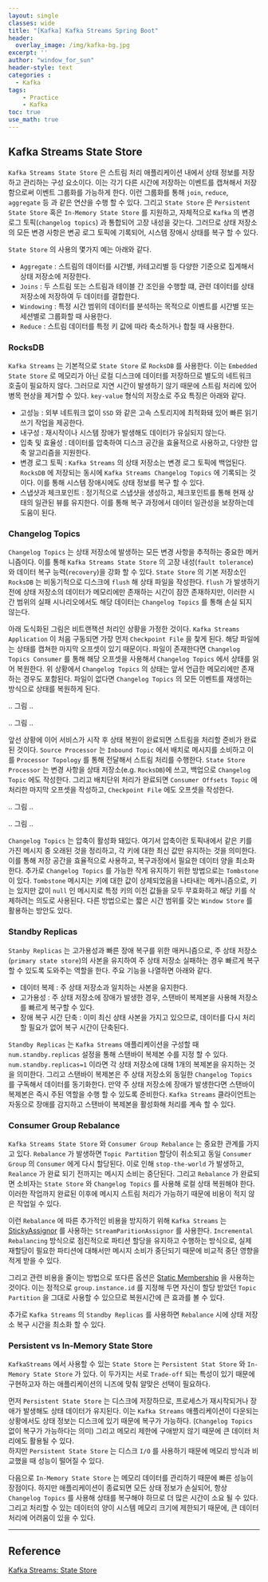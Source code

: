```yaml
--- 
layout: single
classes: wide
title: "[Kafka] Kafka Streams Spring Boot"
header:
  overlay_image: /img/kafka-bg.jpg
excerpt: ''
author: "window_for_sun"
header-style: text
categories :
  - Kafka
tags:
    - Practice
    - Kafka
toc: true
use_math: true
---  
```


## Kafka Streams State Store
`Kafka Streams State Store` 은 스트림 처리 애플리케이션 내에서 상태 정보를 저장하고 관리하는 구성 요소이다. 
이는 각기 다른 시간에 저장하는 이벤트를 캡쳐해서 저장함으로써 이벤트 그룹화를 가능하게 한다. 
이런 그룹화를 통해 `join`, `reduce`, `aggregate` 등 과 같은 연산을 수행 할 수 있다. 
그리고 `State Store` 은 `Persistent State Store` 혹은 `In-Memory State Store` 를 지원하고, 
자체적으로 `Kafka` 의 변경 로그 토픽(`changelog topics`) 과 통합되어 고장 내성을 갖는다. 
그러므로 상태 저장소의 모든 변경 사항은 변공 로그 토픽에 기록되어, 시스템 장애시 상태를 복구 할 수 있다.  

`State Store` 의 사용의 몇가지 예는 아래와 같다. 

- `Aggregate` : 스트림의 데이터를 시간별, 카테고리별 등 다양한 기준으로 집계해서 상태 저장소에 저장한다. 
- `Joins` : 두 스트림 또는 스트림과 테이블 간 조인을 수행할 떄, 관련 데이터를 상태 저장소에 저장하여 두 데이터를 결합한다. 
- `Windowing` : 특정 시간 범위의 데이터를 분석하는 목적으로 이벤트를 시간별 또는 세션별로 그룹화할 때 사용한다. 
- `Reduce` : 스트림 데이터를 특정 키 값에 따라 축소하거나 합칠 때 사용한다. 


### RocksDB
`Kafka Streams` 는 기본적으로 `State Store` 로 `RocksDB` 를 사용한다. 
이는 `Embedded State Store` 로 메모리가 아닌 로컬 디스크에 데이터를 저장하므로 별도의 네트워크 호출이 필요하지 않다. 
그러므로 지연 시간이 발생하기 않기 때문에 스트림 처리에 있어 병목 현상을 제거할 수 있다. 
`key-value` 형식의 저장소로 주요 특징은 아래와 같다.  

- 고성능 : 외부 네트워크 없이 `SSD` 와 같은 고속 스토리지에 최적화돼 있어 빠른 읽기 쓰기 작업을 제공한다.  
- 내구성 : 재시작이나 시스템 장애가 발생해도 데이터가 유실되지 않는다. 
- 입축 및 효율성 : 데이터를 압축하여 디스크 공간을 효율적으로 사용하고, 다양한 압축 알고리즘을 지원한다. 
- 변경 로그 토픽 : `Kafka Streams` 의 상태 저장소는 변경 로그 토픽에 백업된다. `RocksDB` 에 저장되는 동시에 `Kafka Streams Changelog Topics` 에 기록되는 것이다. 이를 통해 시스템 장애시에도 상태 정보를 복구 할 수 있다. 
- 스냅샷과 체크포인트 : 정기적으로 스냅샷을 생성하고, 체크포인트를 통해 현재 상태의 일관된 뷰를 유지한다. 이를 통해 복구 과정에서 데이터 일관성을 보장하는데 도움이 된다.  



### Changelog Topics
`Changelog Topics` 는 상태 저장소에 발생하는 모든 변경 사항을 추적하는 중요한 메커니즘이다. 
이를 통해 `Kafka Streams State Store` 의 고장 내성(`fault tolerance`) 와 데이터 복구 능력(`recovery`)을 강화 할 수 있다. 
`State Store` 의 기본 저장소인 `RocksDB` 는 비동기적으로 디스크에 `flush` 해 상태 파일을 작성한다. 
`flush` 가 발생하기 전에 상태 저장소의 데이터가 메모리에만 존재하는 시간이 잠깐 존재하지만, 
이러한 시간 범위의 실패 시나리오에서도 해당 데이터는 `Changelog Topics` 를 통해 손실 되지 않는다.  

아래 도식화된 그림은 비트랜잭션 처리인 상황을 가정한 것이다. 
`Kafka Streams Application` 이 처음 구동되면 가장 먼저 `Checkpoint File` 을 찾게 된다. 
해당 파일에는 상태를 캡쳐한 마지막 오프셋이 있기 때문이다. 
파일이 존재한다면 `Changelog Topics Consumer` 를 통해 해당 오프셋을 사용해서 `Changelog Topics` 에서 상태를 읽어 복원한다. 
위 상황에서 `Changelog Topics` 의 상태는 앞서 언급한 메모리에만 존재하는 경우도 포함된다. 
파일이 없다면 `Changelog Topics` 의 모든 이벤트를 재생하는 방식으로 상태를 복원하게 된다.

.. 그림 ..

.. 그림 ..

앞선 상황에 이어 서비스가 시작 후 상태 복원이 완료되면 스트림을 처리할 준비가 완료된 것이다. 
`Source Processor` 는 `Inbound Topic` 에서 배치로 메시지를 소비하고 이를 `Processor Topology` 를 통해 전달해서 스트림 처리를 수행한다. 
`State Store Processor` 는 변경 사항을 상태 저장소(e.g. `RocksDB`)에 쓰고, 
백업으로 `Changelog Topic` 에도 작성한다. 
그리고 배치단위 처리가 완료되면 `Consumer Offsets Topic` 에 처리한 마지막 오프셋을 작성하고, `Checkpoint File` 에도 오프셋을 작성한다.  


.. 그림 ..

.. 그림 ..

`Changelog Topics` 는 압축이 활성화 돼있다. 
여기서 압축이란 토픽내에서 같은 키를 가진 메시지 중 오래된 것을 정리하고, 각 키에 대한 최신 값만 유지하는 것을 의미한다. 
이를 통해 저장 공간을 효율적으로 사용하고, 복구과정에서 필요한 데이터 양을 최소화한다. 
추가로 `Changelog Topics` 를 가능한 작게 유지하기 위한 방법으로는 `Tombstone` 이 있다. 
`Tombstone` 메시지는 키에 대한 값이 상제되었음을 나타내는 메커니즘으로, 
키는 있지만 값이 `null` 인 메시지로 특정 키의 이전 값들을 모두 무효화하고 해당 키를 삭제하려는 의도로 사용된다. 
다른 방법으로는 짧은 시간 범위를 갖는 `Window Store` 를 활용하는 방안도 있다.  


### Standby Replicas
`Stanby Replicas` 는 고가용성과 빠른 장애 복구를 위한 매커니즘으로, 
주 상태 저장소(`primary state store`)의 사본을 유지하여 주 상태 저장소 실패하는 경우 빠르게 복구 할 수 있도록 도와주는 역할을 한다. 
주요 기능을 나열하면 아래와 같다.  

- 데이터 복제 : 주 상태 저장소과 일치하는 사본을 유지한다. 
- 고가용성 : 주 상태 저장소에 장애가 발생한 경우, 스탠바이 복제본을 사용해 저장소를 빠르게 복구할 수 있다. 
- 장애 복구 시간 단축 : 이미 최신 상태 사본을 가지고 있으므로, 데이터를 다시 처리할 필요가 없어 복구 시간이 단축된다.  

`Standby Replicas` 는 `Kafka Streams` 애플리케이션을 구성할 때 `num.standby.replicas` 설정을 통해 스탠바이 복제본 수를 지정 할 수 있다. 
`num.standby.replicas=1` 이라면 각 상태 저장소에 대해 1개의 복제본을 유지하는 것을 의미한다. 
그리고 스탠바이 복제본은 주 상태 저장소외 동일한 `Changelog Topics` 를 구독해서 데이터를 동기화한다. 
만약 주 상태 저장소에 장애가 발생한다면 스탠바이 복제본은 즉시 주된 역할을 수행 할 수 있도록 준비한다. 
`Kafka Streams` 클라이언트는 자동으로 장애를 감지하고 스탠바이 복제본을 활성화해 처리를 계속 할 수 있다.  


### Consumer Group Rebalance
`Kafka Streams State Store` 와 `Consumer Group Rebalance` 는 중요한 관계를 가지고 있다. 
`Rebalance` 가 발생하면 `Topic Partition` 할당이 취소되고 동일 `Consumer Group` 의 `Consumer` 에게 다시 할당된다. 
이로 인해 `stop-the-world` 가 발생하고, `Realance` 가 완료 되기 전까지는 메시지 소비는 중단된다. 
그리고 `Rebalance` 가 완료되면 소비자는 `State Store` 와 `Changelog Topics` 를 사용해 로컬 상태 복원해야 한다. 
이러한 작업까지 완료된 이후에 메시지 스트림 처리가 가능하기 때문에 비용이 적지 않은 작업일 수 있다.  

이런 `Rebalance` 에 따른 추가적인 비용을 방지하기 위해 `Kafka Streams` 는 [StickyAssignor](https://windowforsun.github.io/blog/kafka/kafka-practice-kafka-partition-assignment-strategy/#stickyassignor)
를 사용하는 `StreamParitionAssignor` 를 사용한다. 
`Incremental Rebalancing` 방식으로 점진적으로 파티션 할당을 유지하고 수행하는 방식으로, 
실제 재할당이 필요한 파티션에 대해서만 메시지 소비가 중단되기 때문에 비교적 중단 영향을 적게 받을 수 있다.  

그리고 관련 비용을 줄이는 방법으로 또다른 옵션은 [Static Membership](https://windowforsun.github.io/blog/kafka/kafka-practice-kafka-consumer-group-membership/#static-membership)
을 사용하는 것이다. 
이는 정적으로 `group.instance.id` 를 지정해 두면 자신이 할당 받았던 `Topic Partition` 을 그대로 사용할 수 있으므로 복원시간에 큰 효과를 볼 수 있다.  

추가로 `Kafka Streams` 의 `Standby Replicas` 를 사용하면 `Rebalance` 시에 상태 저장소 복구 시간을 최소화 할 수 있다.  


### Persistent vs In-Memory State Store
`KafkaStreams` 에서 사용할 수 있는 `State Store` 는 `Persistent Stat Store` 와 `In-Memory State Store` 가 있다. 
이 두가지는 서로 `Trade-off` 되는 특성이 있기 때문에 구현하고자 하는 애플리케이션의 니즈에 맞춰 알맞은 선택이 필요하다.  

먼저 `Persistent State Store` 는 디스크에 저장하므로, 프로세스가 재시작되거나 장애가 발생해도 상태 데이터가 유지된다. 
이는 `Kafka Streams` 애플리케이션이 다운되는 상황에서도 상태 정보는 디스크에 있기 때문에 복구가 가능하다. (`Changelog Topics` 없이 복구가 가능하다는 의미)
그리고 메모리 제한에 구애받지 않기 때문에 큰 데이터 처리에도 활용될 수 있다.  
하지만 `Persistent State Store` 는 디스크 `I/O` 를 사용하기 때문에 메모리 방식과 비교했을 때 성능이 떨어질 수 있다.  

다음으로 `In-Memory State Store` 는 메모리 데이터를 관리하기 때문에 빠른 성능이 장점이다. 
하지만 애플리케이션이 종료되면 모든 상태 정보가 손실되어, 
항상 `Changelog Topics` 를 사용해 상태를 복구해야 하므로 더 많은 시간이 소요 될 수 있다. 
그리고 처리할 수 있는 데이터의 양이 시스템 메모리 크기에 제한되기 때문에, 큰 데이터 처리에 어려움이 있을 수 있다.  



---  
## Reference
[Kafka Streams: State Store](https://www.lydtechconsulting.com/blog-kafka-streams-state-store.html)  



